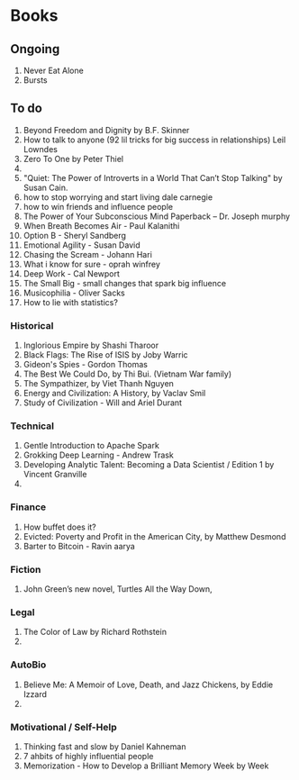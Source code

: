 # Books
## Ongoing
1. Never Eat Alone
2. Bursts

## To do
1. Beyond Freedom and Dignity by B.F. Skinner
2. How to talk to anyone (92 lil tricks for big success in relationships) Leil Lowndes
3. Zero To One by Peter Thiel
4. 
5. "Quiet: The Power of Introverts in a World That Can’t Stop Talking" by Susan Cain. 
6. how to stop worrying and start living dale carnegie
7. how to win friends and influence people
8. The Power of Your Subconscious Mind Paperback – Dr. Joseph murphy
9. When Breath Becomes Air - Paul Kalanithi
10. Option B - Sheryl Sandberg
11. Emotional Agility - Susan David
12. Chasing the Scream - Johann Hari
13. What i know for sure - oprah winfrey
14. Deep Work - Cal Newport
15. The Small Big - small changes that spark big influence
16. Musicophilia - Oliver Sacks
17. How to lie with statistics?

### Historical
1. Inglorious Empire by Shashi Tharoor
2. Black Flags: The Rise of ISIS by Joby Warric
3. Gideon's Spies - Gordon Thomas
4. The Best We Could Do, by Thi Bui. (Vietnam War family)
5. The Sympathizer, by Viet Thanh Nguyen
6. Energy and Civilization: A History, by Vaclav Smil
7. Study of Civilization - Will and Ariel Durant
### Technical
1. Gentle Introduction to Apache Spark
2. Grokking Deep Learning - Andrew Trask
3. Developing Analytic Talent: Becoming a Data Scientist / Edition 1 by Vincent Granville
4. 

### Finance
1. How buffet does it?
2. Evicted: Poverty and Profit in the American City, by Matthew Desmond
3. Barter to Bitcoin - Ravin aarya

### Fiction
1. John Green’s new novel, Turtles All the Way Down,

### Legal
1. The Color of Law by Richard Rothstein
2. 

### AutoBio
1. Believe Me: A Memoir of Love, Death, and Jazz Chickens, by Eddie Izzard
2. 

### Motivational / Self-Help
1. Thinking fast and slow by Daniel Kahneman
2. 7 ahbits of highly influential people
3. Memorization - How to Develop a Brilliant Memory Week by Week
